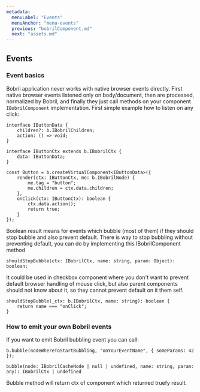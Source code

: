 ```yaml
---
metadata:
  menuLabel: "Events"
  menuAnchor: "menu-events"
  previous: "bobrilComponent.md"
  next: "assets.md"
---
```


<h2 id='menu-events'>Events</h2>

### Event basics

Bobril application never works with native browser events directly. First native browser events listened only on body/document, then are processed, normalized by Bobril, and finally they just call methods on your component `IBobrilComponent` implementation. First simple example how to listen on any click:

```
interface IButtonData {
    children?: b.IBobrilChildren;
    action: () => void;
}

interface IButtonCtx extends b.IBobrilCtx {
    data: IButtonData;
}

const Button = b.createVirtualComponent<IButtonData>({
    render(ctx: IButtonCtx, me: b.IBobrilNode) {
        me.tag = "button";
        me.children = ctx.data.children;
    },
    onClick(ctx: IButtonCtx): boolean {
        ctx.data.action();
        return true;
    }
});
```

Boolean result means for events which bubble (most of them) if they should stop bubble and also prevent default. There is way to stop bubbling without preventing default, you can do by implementing this IBobrilComponent method 

```
shouldStopBubble(ctx: IBobrilCtx, name: string, param: Object): boolean;
```

It could be used in checkbox component where you don't want to prevent default browser handling of mouse click, but also parent components should not know about it, so they cannot prevent default on it them self.

```
shouldStopBubble(_ctx: b.IBobrilCtx, name: string): boolean {
    return name === "onClick";
}
```

### How to emit your own Bobril events

If you want to emit Bobril bubbling event you can call:

```
b.bubble(nodeWhereToStartBubbling, "onYourEventName", { someParams: 42 });

bubble(node: IBobrilCacheNode | null | undefined, name: string, param: any): IBobrilCtx | undefined
```

Bubble method will return ctx of component which returned truefy result.

